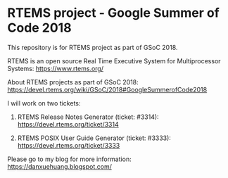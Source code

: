# RTEMS project - Google Summer of Code 2018

This repository is for RTEMS project as part of GSoC 2018.

RTEMS is an open source Real Time Executive System for Multiprocessor Systems:
https://www.rtems.org/

About RTEMS projects as part of GSoC 2018:
https://devel.rtems.org/wiki/GSoC/2018#GoogleSummerofCode2018

I will work on two tickets:

1. RTEMS Release Notes Generator (ticket: #3314): https://devel.rtems.org/ticket/3314

2. RTEMS POSIX User Guide Generator (ticket: #3333): https://devel.rtems.org/ticket/3333

Please go to my blog for more information: https://danxuehuang.blogspot.com/
